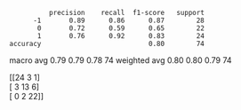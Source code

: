               precision    recall  f1-score   support
          -1       0.89      0.86      0.87        28
           0       0.72      0.59      0.65        22
           1       0.76      0.92      0.83        24
    accuracy                           0.80        74
   macro avg       0.79      0.79      0.78        74
weighted avg       0.80      0.80      0.79        74

[[24  3  1]<br>
 [ 3 13  6]<br>
 [ 0  2 22]]
